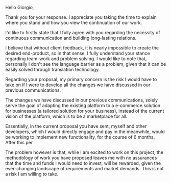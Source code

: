 Hello Giorgio,

Thank you for your response. I appreciate you taking the time to explain where you stand and how you view the continuation of our work.

I'd like to firstly state that I fully agree with you regarding the necessity of continuous communication and building long-lasting relations. 

I believe that without client feedback, it is nearly impossible to create the desired end-product, so in that sense, I fully understand your stance regarding team-work and problem solving. I would like to note that, personally I don't see the language barrier as a problem, given that it can be easily solved through translation technology. 

Regarding your proposal, my primary concern is the risk I would have to take on if I were to develop all the changes we have discussed in our previous communications. 

The changes we have discussed in our previous communications, solely serve the goal of adapting the existing platform to a  e-commerce solution for businesses (a tailored solution for your business), instead of the current vision of the platform, which is to be a marketplace for all.

Essentially, in the current proposal you have sent, myself and other developers, which I would directly engage and pay in the meanwhile, would be working to implement new functionality, for the course of 6 months. After this per

The problem however is that, while I am excited to work on this project, the methodology of work you have proposed leaves me with no assurances that the time and funds I would need to invest, will be rewarded, given the ever-changing landscape of requirements and market demands. This is not a risk I am willing to take.

